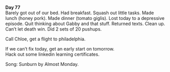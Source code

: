 **Day 77**  
Barely got out of our bed. Had breakfast. Squash out little tasks. Made lunch (honey pork). Made dinner (tomato giglis). Lost today to a depressive episode. Quit thinking about Gabby and that stuff. Returned texts. Clean up. Can’t let death win. Did 2 sets of 20 pushups. 

Call Chloe, get a flight to philadelphia.

If we can’t fix today, get an early start on tomorrow.  
Hack out some linkedin learning certificates. 

Song: Sunburn by Almost Monday.